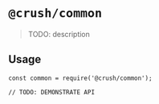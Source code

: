 # `@crush/common`

> TODO: description

## Usage

```
const common = require('@crush/common');

// TODO: DEMONSTRATE API
```
